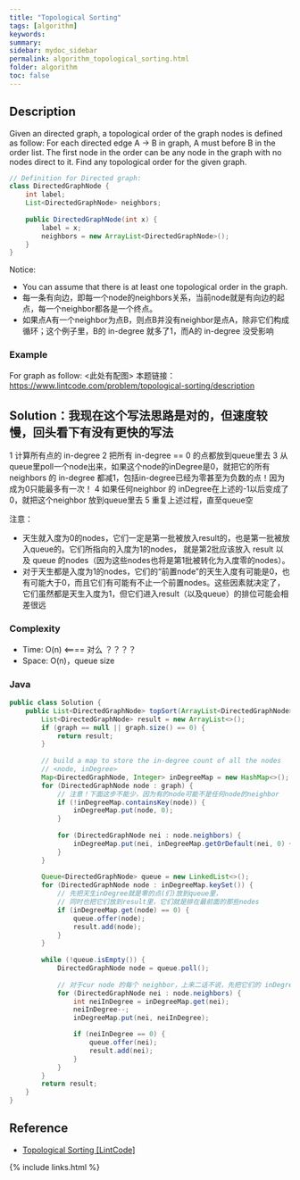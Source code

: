 ```yaml
---
title: "Topological Sorting"
tags: [algorithm]
keywords:
summary:
sidebar: mydoc_sidebar
permalink: algorithm_topological_sorting.html
folder: algorithm
toc: false
---
```


## Description
Given an directed graph, a topological order of the graph nodes is defined as follow:
For each directed edge A -> B in graph, A must before B in the order list.
The first node in the order can be any node in the graph with no nodes direct to it.
Find any topological order for the given graph.
```java
// Definition for Directed graph:
class DirectedGraphNode {
    int label;
    List<DirectedGraphNode> neighbors;
    
    public DirectedGraphNode(int x) { 
        label = x; 
        neighbors = new ArrayList<DirectedGraphNode>(); 
    }
}
```

Notice: 
* You can assume that there is at least one topological order in the graph.
* 每一条有向边，即每一个node的neighbors关系，当前node就是有向边的起点，每一个neighbor都各是一个终点。
* 如果点A有一个neighbor为点B，则点B并没有neighbor是点A，除非它们构成循环；这个例子里，B的 in-degree 就多了1，而A的 in-degree 没受影响

### Example
For graph as follow: <此处有配图>
本题链接：https://www.lintcode.com/problem/topological-sorting/description

## Solution：我现在这个写法思路是对的，但速度较慢，回头看下有没有更快的写法
1 计算所有点的 in-degree
2 把所有 in-degree == 0 的点都放到queue里去
3 从queue里poll一个node出来，如果这个node的inDegree是0，就把它的所有neighbors 的 in-degree 都减1，包括in-degree已经为零甚至为负数的点！因为成为0只能最多有一次！
4 如果任何neighbor 的 inDegree在上述的-1以后变成了0，就把这个neighbor 放到queue里去
5 重复上述过程，直至queue空

注意：
* 天生就入度为0的nodes，它们一定是第一批被放入result的，也是第一批被放入queue的。它们所指向的入度为1的nodes，
就是第2批应该放入 result 以及 queue 的nodes（因为这些nodes也将是第1批被转化为入度零的nodes）。
* 对于天生都是入度为1的nodes，它们的“前置node”的天生入度有可能是0，也有可能大于0，而且它们有可能有不止一个前置nodes。这些因素就决定了，它们虽然都是天生入度为1，但它们进入result（以及queue）的排位可能会相差很远

### Complexity
* Time: O(n) <==== 对么 ？？？？
* Space: O(n)，queue size

### Java
```java
public class Solution {
    public List<DirectedGraphNode> topSort(ArrayList<DirectedGraphNode> graph) {
        List<DirectedGraphNode> result = new ArrayList<>();
        if (graph == null || graph.size() == 0) {
            return result;
        }
        
        // build a map to store the in-degree count of all the nodes
        // <node, inDegree>
        Map<DirectedGraphNode, Integer> inDegreeMap = new HashMap<>();
        for (DirectedGraphNode node : graph) {
            // 注意！下面这步不能少，因为有的node可能不是任何node的neighbor
            if (!inDegreeMap.containsKey(node)) {
                inDegreeMap.put(node, 0);
            }
            
            for (DirectedGraphNode nei : node.neighbors) {
                inDegreeMap.put(nei, inDegreeMap.getOrDefault(nei, 0) + 1);
            }
        }
        
        Queue<DirectedGraphNode> queue = new LinkedList<>();
        for (DirectedGraphNode node : inDegreeMap.keySet()) {
            // 先把天生inDegree就是零的点(们)放到queue里，
            // 同时也把它们放到result里，它们就是排在最前面的那些nodes
            if (inDegreeMap.get(node) == 0) {
                queue.offer(node);
                result.add(node);
            }
        }
        
        while (!queue.isEmpty()) {
            DirectedGraphNode node = queue.poll();
           
            // 对于cur node 的每个 neighbor，上来二话不说，先把它们的 inDegree 都减1
            for (DirectedGraphNode nei : node.neighbors) {
                int neiInDegree = inDegreeMap.get(nei);
                neiInDegree--;
                inDegreeMap.put(nei, neiInDegree);

                if (neiInDegree == 0) {
                    queue.offer(nei);
                    result.add(nei);
                }
            }
        }
        return result;
    }
}
```

## Reference
* [Topological Sorting [LintCode]](https://www.lintcode.com/problem/topological-sorting/description)

{% include links.html %}
